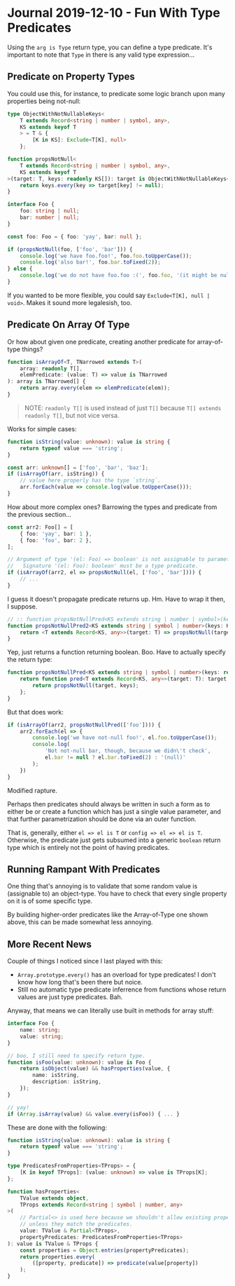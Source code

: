 Journal 2019-12-10 - Fun With Type Predicates
========

Using the `arg is Type` return type, you can define a type predicate.  It's important to note that `Type` in there is any valid type expression...



## Predicate on Property Types

You could use this, for instance, to predicate some logic branch upon many properties being not-null:

```typescript
type ObjectWithNotNullableKeys<
    T extends Record<string | number | symbol, any>,
    KS extends keyof T
    > = T & {
        [K in KS]: Exclude<T[K], null>
    };

function propsNotNull<
    T extends Record<string | number | symbol, any>,
    KS extends keyof T
>(target: T, keys: readonly KS[]): target is ObjectWithNotNullableKeys<T, KS> {
    return keys.every(key => target[key] != null);
}
```

```typescript
interface Foo {
    foo: string | null;
    bar: number | null;
}

const foo: Foo = { foo: 'yay', bar: null };

if (propsNotNull(foo, ['foo', 'bar'])) {
    console.log('we have foo.foo!', foo.foo.toUpperCase());
    console.log('also bar!', foo.bar.toFixed(2));
} else {
    console.log('we do not have foo.foo :(', foo.foo, '(it might be null for all we know)');
}
```

If you wanted to be more flexible, you could say `Exclude<T[K], null | void>`.  Makes it sound more legalesish, too.



## Predicate On Array Of Type

Or how about given one predicate, creating another predicate for array-of-type things?

```typescript
function isArrayOf<T, TNarrowed extends T>(
    array: readonly T[],
    elemPredicate: (value: T) => value is TNarrowed
): array is TNarrowed[] {
    return array.every(elem => elemPredicate(elem));
}
```

> NOTE: `readonly T[]` is used instead of just `T[]` because `T[] extends readonly T[]`, but not vice versa.

Works for simple cases:

```typescript
function isString(value: unknown): value is string {
    return typeof value === 'string';
}

const arr: unknown[] = ['foo', 'bar', 'baz'];
if (isArrayOf(arr, isString)) {
    // value here properly has the type `string`.
    arr.forEach(value => console.log(value.toUpperCase()));
}
```

How about more complex ones?  Barrowing the types and predicate from the previous section...

```typescript
const arr2: Foo[] = [
    { foo: 'yay', bar: 1 },
    { foo: 'foo', bar: 2 },
];

// Argument of type '(el: Foo) => boolean' is not assignable to parameter of type '(value: Foo) => value is Foo'.
//   Signature '(el: Foo): boolean' must be a type predicate.
if (isArrayOf(arr2, el => propsNotNull(el, ['foo', 'bar']))) {
    // ...
}
```

I guess it doesn't propagate predicate returns up.  Hm.  Have to wrap it then, I suppose.

```typescript
// :: function propsNotNullPred<KS extends string | number | symbol>(keys: readonly KS[]): <T extends Record<KS, any>>(target: T) => boolean
function propsNotNullPred2<KS extends string | symbol | number>(keys: KS[]) {
    return <T extends Record<KS, any>>(target: T) => propsNotNull(target, keys);
}
```

Yep, just returns a function returning boolean.  Boo.  Have to actually specify the return type:

```typescript
function propsNotNullPred<KS extends string | symbol | number>(keys: readonly KS[]) {
    return function pred<T extends Record<KS, any>>(target: T): target is ObjectWithNotNullableKeys<T, KS> {
        return propsNotNull(target, keys);
    };
}
```

But that does work:

```typescript
if (isArrayOf(arr2, propsNotNullPred(['foo']))) {
    arr2.forEach(el => {
        console.log('we have not-null foo!', el.foo.toUpperCase());
        console.log(
            'Not not-null bar, though, because we didn\'t check',
            el.bar != null ? el.bar.toFixed(2) : '(null)'
        );
    })
}
```

Modified rapture.

Perhaps then predicates should always be written in such a form as to either be or create a function which has just a single value parameter, and that further parametrization should be done via an outer function.

That is, generally, either `el => el is T` or `config => el => el is T`.  Otherwise, the predicate just gets subsumed into a generic `boolean` return type which is entirely not the point of having predicates.



## Running Rampant With Predicates

One thing that's annoying is to validate that some random value is (assignable to) an object-type.  You have to check that every single property on it is of some specific type.

By building higher-order predicates like the Array-of-Type one shown above, this can be made somewhat less annoying.



## More Recent News

Couple of things I noticed since I last played with this:

- `Array.prototype.every()` has an overload for type predicates!  I don't know how long that's been there but noice.
- Still no automatic type predicate inferrence from functions whose return values are just type predicates.  Bah.

Anyway, that means we can literally use built in methods for array stuff:

```typescript
interface Foo {
    name: string;
    value: string;
}

// boo, I still need to specify return type.
function isFoo(value: unknown): value is Foo {
    return isObject(value) && hasProperties(value, {
        name: isString,
        description: isString,
    });
}

// yay!
if (Array.isArray(value) && value.every(isFoo)) { ... }
```

These are done with the following:

```typescript
function isString(value: unknown): value is string {
    return typeof value === 'string';
}

type PredicatesFromProperties<TProps> = {
    [K in keyof TProps]: (value: unknown) => value is TProps[K];
};

function hasProperties<
    TValue extends object,
    TProps extends Record<string | symbol | number, any>
>(
    // Partial<> is used here because we shouldn't allow existing properties
    // unless they match the predicates.
    value: TValue & Partial<TProps>,
    propertyPredicates: PredicatesFromProperties<TProps>
): value is TValue & TProps {
    const properties = Object.entries(propertyPredicates);
    return properties.every(
        ([property, predicate]) => predicate(value[property])
    );
}
```
